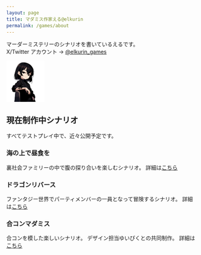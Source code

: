 ```yaml
---
layout: page
title: マダミス作家える@elkurin
permalink: /games/about
---
```

<head>
  <link rel="icon" href="{{ '/phantom-favicon.png' | relative_url }}" type="image/x-icon">
</head>

マーダーミステリーのシナリオを書いているえるです。  
X/Twitter アカウント → [@elkurin_games](https://x.com/elkurin_games)  

<img src="/assets/images/phantom.png" width="100px">


## 現在制作中シナリオ
すべてテストプレイ中で、近々公開予定です。

### 海の上で昼食を
裏社会ファミリーの中で腹の探り合いを楽しむシナリオ。
詳細は[こちら](/games/mafia)

### ドラゴンリバース
ファンタジー世界でパーティメンバーの一員となって冒険するシナリオ。
詳細は[こちら](/games/dragon)

### 合コンマダミス
合コンを模した楽しいシナリオ。
デザイン担当ゆいぴくとの共同制作。
詳細は[こちら](/games/gokon)
